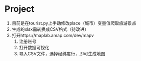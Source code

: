 # Project
1. 目前是在tourist.py上手动修改place（城市）变量值爬取旅游景点
2. 生成的xlsx需转换成CSV格式（待改进）
3. 打开https://maplab.amap.com/dev/mapv
	1. 注册账号
	2. 打开数据可视化
	3. 导入CSV文件，选择经纬度行，即可生成地图